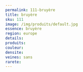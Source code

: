 ```yaml
---
permalink: 111-bruyère
title: bruyère
sku: 111
image: /img/produits/default.jpg
essence: bruyère
region: europe
details: 
produits: 
couleur: 
densite: 
veines: sans
rarete: 
---
```

